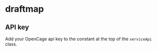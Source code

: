 # draftmap

## API key
Add your OpenCage api key to the constant at the top of the `serviceApi` class.
